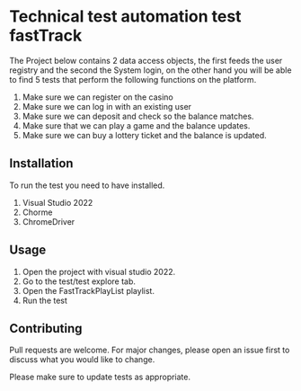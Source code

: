 # Technical test automation test fastTrack

The Project below contains 2 data access objects, the first feeds the user registry and the second the System login, on the other hand you will be able to find 5 tests that perform the following functions on the platform.

1.	Make sure we can register on the casino
2.	Make sure we can log in with an existing user
3.	Make sure we can deposit and check so the balance matches.
4.	Make sure that we can play a game and the balance updates.
5.	Make sure we can buy a lottery ticket and the balance is updated.


## Installation

To run the test you need to have installed.

1.	Visual Studio 2022
2.	Chorme
3.	ChromeDriver


## Usage

1. Open the project with visual studio 2022.
2. Go to the test/test explore tab.
3. Open the FastTrackPlayList playlist.
4. Run the test

## Contributing

Pull requests are welcome. For major changes, please open an issue first
to discuss what you would like to change.

Please make sure to update tests as appropriate.
